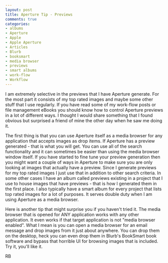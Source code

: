 ```yaml
---
layout: post
title: Aperture Tip - Previews
comments: true
categories:
- albums
- Aperture
- Apple
- Apple Aperture
- Articles
- Blurb
- booksmart
- media browser
- previews
- smart albums
- work-flow
- Workflow
---
```

I am extremely selective in the previews that I have Aperture generate. For the most part it consists of my top rated images and maybe some other stuff that I use regularly. If you have read some of my work-flow posts or file management eBooks you should know how to control Aperture previews in a lot of different ways. I thought I would share something that I found obvious but surprised a friend of mine the other day when he saw me doing it.

The first thing is that you can use Aperture itself as a media browser for any application that accepts images as drop items. If Aperture has a preview generated - that is what you will get. You can use all of the search functionality and it can sometimes be easier than using the media browser window itself. If you have started to fine tune your preview generation then you might want a couple of ways in Aperture to make sure you are only looking at images that actually have a preview. Since I generate previews for my top rated images I just use that in addition to other search criteria. In some other cases I have an album called previews existing in a project that I use to house images that have previews - that is how I generated them in the first place. I also typically have a smart album for every project that lists top rated images for a lot of purposes. It serves double duty when I am using Aperture as a media browser.

Here is another tip that might surprise you if you haven't tried it. The media browser that is opened for ANY application works with any other application. It even works if that target application is not "media browser enabled". What I mean is you can open a media browser for an email message and drop images from it just about anywhere. You can drop them on the desktop, heck you can even drop them in Blurb's BookSmart book software and bypass that horrible UI for browsing images that is included. Try it, you'll like it.

RB